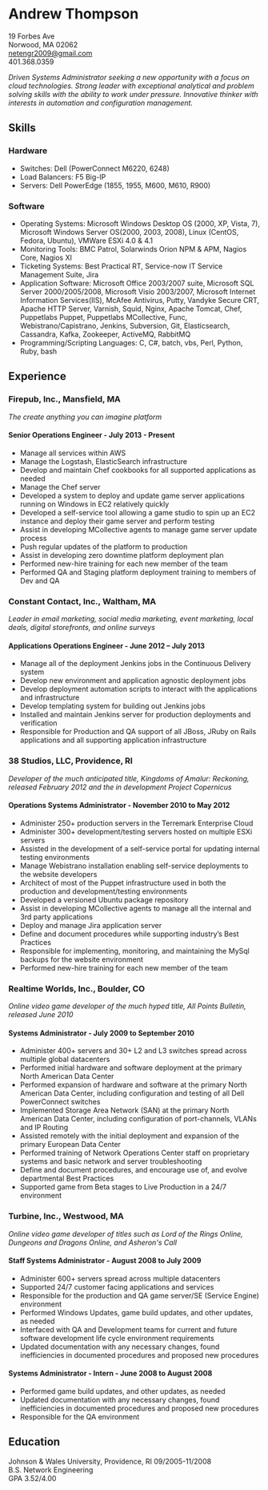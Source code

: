 # Andrew Thompson

19 Forbes Ave  
Norwood, MA 02062  
netengr2009@gmail.com  
401.368.0359


*Driven Systems Administrator seeking a new opportunity with a focus on cloud technologies.  Strong leader with exceptional analytical and problem solving skills with the ability to work under pressure.  Innovative thinker with interests in automation and configuration management.*

## Skills
### Hardware
  * Switches: Dell (PowerConnect M6220, 6248)
  * Load Balancers: F5 Big-IP
  * Servers: Dell PowerEdge (1855, 1955, M600, M610, R900)
  
### Software
  * Operating Systems: Microsoft Windows Desktop OS (2000, XP, Vista, 7), Microsoft Windows Server OS(2000, 2003, 2008), Linux (CentOS, Fedora, Ubuntu), VMWare ESXi 4.0 & 4.1
  * Monitoring Tools: BMC Patrol, Solarwinds Orion NPM & APM, Nagios Core, Nagios XI
  * Ticketing Systems: Best Practical RT, Service-now IT Service Management Suite, Jira
  * Application Software: Microsoft Office 2003/2007 suite, Microsoft SQL Server 2000/2005/2008, Microsoft Visio 2003/2007, Microsoft Internet Information Services(IIS), McAfee Antivirus, Putty, Vandyke Secure CRT, Apache HTTP Server, Varnish, Squid, Nginx, Apache Tomcat, Chef, Puppetlabs Puppet, Puppetlabs MCollective, Func, Webistrano/Capistrano, Jenkins, Subversion, Git, Elasticsearch, Cassandra, Kafka, Zookeeper, ActiveMQ, RabbitMQ
  * Programming/Scripting Languages: C, C#, batch, vbs, Perl, Python, Ruby, bash
  
  
## Experience
### Firepub, Inc., Mansfield, MA
*The create anything you can imagine platform*

#### Senior Operations Engineer - July 2013 - Present
  * Manage all services within AWS
  * Manage the Logstash, ElasticSearch infrastructure
  * Develop and maintain Chef cookbooks for all supported applications as needed
  * Manage the Chef server 
  * Developed a system to deploy and update game server applications running on Windows in EC2 relatively quickly 
  * Developed a self-service tool allowing a game studio to spin up an EC2 instance and deploy their game server and perform testing
  * Assist in developing MCollective agents to manage game server update process 
  * Push regular updates of the platform to production
  * Assist in developing zero downtime platform deployment plan
  * Performed new-hire training for each new member of the team
  * Performed QA and Staging platform deployment training to members of Dev and QA
  
### Constant Contact, Inc., Waltham, MA 
*Leader in email marketing, social media marketing, event marketing, local deals, digital storefronts, and online surveys*

#### Applications Operations Engineer - June 2012 – July 2013
  * Manage all of the deployment Jenkins jobs in the Continuous Delivery system
  * Develop new environment and application agnostic deployment jobs
  * Develop deployment automation scripts to interact with the applications and infrastructure
  * Develop templating system for building out Jenkins jobs
  * Installed and maintain Jenkins server for production deployments and verification
  * Responsible for Production and QA support of all JBoss, JRuby on Rails applications and all supporting application infrastructure

### 38 Studios, LLC, Providence, RI
*Developer of the much anticipated title, Kingdoms of Amalur: Reckoning, released February 2012 and the in development Project Copernicus*

#### Operations Systems Administrator - November 2010 to May 2012

  * Administer 250+ production servers in the Terremark Enterprise Cloud
  * Administer 300+ development/testing servers hosted on multiple ESXi servers
  * Assisted in the development of a self-service portal for updating internal testing environments
  * Manage Webistrano installation enabling self-service deployments to the website developers
  * Architect of most of the Puppet infrastructure used in both the production and development/testing environments
  * Developed a versioned Ubuntu package repository
  * Assist in developing MCollective agents to manage all the internal and 3rd party applications
  * Deploy and manage Jira application server
  * Define and document procedures while supporting industry’s Best Practices
  * Responsible for implementing, monitoring, and maintaining the MySql backups for the website environment
  * Performed new-hire training for each new member of the team
  
### Realtime Worlds, Inc., Boulder, CO
*Online video game developer of the much hyped title, All Points Bulletin, released June 2010*

#### Systems Administrator - July 2009 to September 2010

  * Administer 400+ servers and 30+ L2 and L3 switches spread across multiple global datacenters
  * Performed initial hardware and software deployment at the primary North American Data Center
  * Performed expansion of hardware and software at the primary North American Data Center, including configuration and testing of all Dell PowerConnect switches
  * Implemented Storage Area Network (SAN) at the primary North American Data Center, including configuration of port-channels, VLANs and IP Routing
  * Assisted remotely with the initial deployment and expansion of the primary European Data Center
  * Performed training of Network Operations Center staff on proprietary systems and basic network and server troubleshooting
  * Define and document procedures, and encourage use of, and evolve departmental Best Practices
  * Supported game from Beta stages to Live Production in a 24/7 environment

### Turbine, Inc., Westwood, MA
*Online video game developer of titles such as Lord of the Rings Online, Dungeons and Dragons Online, and Asheron's Call*

#### Staff Systems Administrator - August 2008 to July 2009

  * Administer 600+ servers spread across multiple datacenters
  * Supported 24/7 customer facing applications and services
  * Responsible for the production and QA game server/SE (Service Engine) environment
  * Performed Windows Updates, game build updates, and other updates, as needed
  * Interfaced with QA and Development teams for current and future software development life cycle environment requirements
  * Updated documentation with any necessary changes, found inefficiencies in documented procedures and proposed new procedures

#### Systems Administrator - Intern - June 2008 to August 2008
  * Performed game build updates, and other updates, as needed
  * Updated documentation with any necessary changes, found inefficiencies in documented procedures and proposed new procedures
  * Responsible for the QA environment

## Education
Johnson & Wales University, Providence, RI						09/2005-11/2008  
B.S. Network Engineering  
GPA 3.52/4.00
